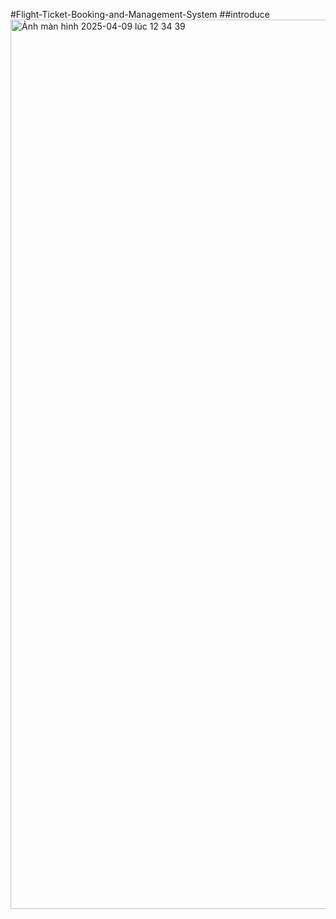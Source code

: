 #Flight-Ticket-Booking-and-Management-System
##introduce
<img width="1423" alt="Ảnh màn hình 2025-04-09 lúc 12 34 39" src="https://github.com/user-attachments/assets/bd3c7e40-eabd-4fb3-95fc-500e35f3bae6" />
